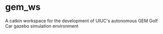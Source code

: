 # gem_ws
A catkin workspace for the development of UIUC's autonomous GEM Golf Car gazebo simulation environment 
